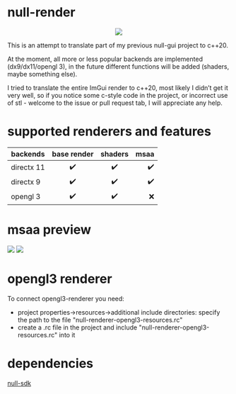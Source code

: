 ﻿# null-render
<p align="center">
  <img src="https://user-images.githubusercontent.com/60057961/205475625-1f49c685-4330-47f9-b583-30c094491026.png">
</p>
This is an attempt to translate part of my previous null-gui project to c++20.

At the moment, all more or less popular backends are implemented (dx9/dx11/opengl 3), in the future different functions will be added (shaders, maybe something else).

I tried to translate the entire ImGui render to c++20, most likely I didn’t get it very well, so if you notice some c-style code in the project, or incorrect use of stl - welcome to the issue or pull request tab, I will appreciate any help.

# supported renderers and features

| backends      | base render | shaders | msaa |
| ------------- |:-----------:|:-------:| ----:|
| directx 11    | ✔️          | ✔️     | ✔️   |
| directx 9     | ✔️          | ✔️     | ✔️   |
| opengl 3      | ✔️          | ✔️     | ❌   |

# msaa preview
<img src="https://i.imgur.com/pQJvFcA.png">
<img src="https://i.imgur.com/i0lurGn.png">

# opengl3 renderer
To connect opengl3-renderer you need:
- project properties->resources->additional include directories: specify the path to the file "null-renderer-opengl3-resources.rc"
- create a .rc file in the project and include "null-renderer-opengl3-resources.rc" into it

# dependencies
[null-sdk](https://github.com/nullptr-sources/null-sdk)
